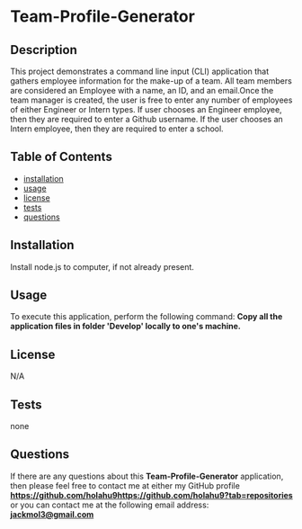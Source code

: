  
# Team-Profile-Generator

## Description
This project demonstrates a command line input (CLI) application that gathers employee information for the make-up of a team. All team members are considered an Employee with a name, an ID, and an email.Once the team manager is created, the user is free to enter any number of employees of either Engineer or Intern types. If user chooses an Engineer employee, then they are required to enter a Github username. If the user chooses an Intern employee, then they are required to enter a school.
## Table of Contents
* [installation](#installation)
* [usage](#usage)
* [license](#license)
* [tests](#tests)
* [questions](#questions)

## Installation
Install node.js to computer, if not already present.

## Usage
To execute this application, perform the following command:
**Copy all the application files in folder 'Develop' locally to one's machine.**

## License
N/A

## Tests
none


## Questions
If there are any questions about this **Team-Profile-Generator** application, then please feel
 free to contact me at either my GitHub profile
**https://github.com/holahu9https://github.com/holahu9?tab=repositories**
or you can contact me at the following email address:
**jackmol3@gmail.com**
